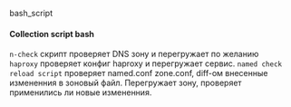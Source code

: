  bash_script
#### Collection script bash
`n-check` скрипт проверяет DNS зону и перегружает по желанию  
`haproxy` проверяет конфиг haproxy и перегружает сервис.
`named check reload script` проверяет  named.conf zone.conf, diff-ом внесенные измененния в зоновый файл. Перегружает зону, проверяет применились ли новые измененния.
